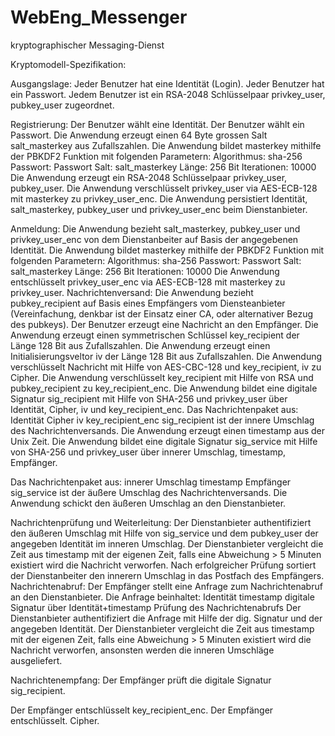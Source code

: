 # WebEng_Messenger
kryptographischer Messaging-Dienst

Kryptomodell-Spezifikation:


Ausgangslage:
Jeder Benutzer hat eine Identität (Login).
Jeder Benutzer hat ein Passwort.
Jedem Benutzer ist ein RSA-2048 Schlüsselpaar privkey_user, pubkey_user zugeordnet.


Registrierung:
Der Benutzer wählt eine Identität.
Der Benutzer wählt ein Passwort.
Die Anwendung erzeugt einen 64 Byte grossen Salt salt_masterkey aus Zufallszahlen.
Die Anwendung bildet masterkey mithilfe der PBKDF2 Funktion mit folgenden Parametern:
Algorithmus: sha-256 Passwort: Passwort Salt: salt_masterkey Länge: 256 Bit Iterationen: 10000
Die Anwendung erzeugt ein RSA-2048 Schlüsselpaar privkey_user, pubkey_user. Die Anwendung verschlüsselt privkey_user via AES-ECB-128 mit masterkey zu privkey_user_enc.
Die Anwendung persistiert Identität, salt_masterkey, pubkey_user und privkey_user_enc beim Dienstanbieter.


Anmeldung:
Die Anwendung bezieht salt_masterkey, pubkey_user und privkey_user_enc von dem Dienstanbeiter auf Basis der angegebenen Identität.
Die Anwendung bildet masterkey mithilfe der PBKDF2 Funktion mit folgenden Parametern:
Algorithmus: sha-256 Passwort: Passwort Salt: salt_masterkey Länge: 256 Bit Iterationen: 10000
Die Anwendung entschlüsselt privkey_user_enc via AES-ECB-128 mit masterkey zu privkey_user.
Nachrichtenversand:
Die Anwendung bezieht pubkey_recipient auf Basis eines Empfängers vom Diensteanbieter (Vereinfachung, denkbar ist der Einsatz einer CA, oder alternativer Bezug des pubkeys). Der Benutzer erzeugt eine Nachricht an den Empfänger.
Die Anwendung erzeugt einen symmetrischen Schlüssel key_recipient der Länge 128 Bit aus Zufallszahlen.
Die Anwendung erzeugt einen Initialisierungsveltor iv der Länge 128 Bit aus Zufallszahlen. Die Anwendung verschlüsselt Nachricht mit Hilfe von AES-CBC-128 und key_recipient, iv zu Cipher.
Die Anwendung verschlüsselt key_recipient mit Hilfe von RSA und pubkey_recipient zu
key_recipient_enc.
Die Anwendung bildet eine digitale Signatur sig_recipient mit Hilfe von SHA-256 und privkey_user über Identität, Cipher, iv und key_recipient_enc.
Das Nachrichtenpaket aus:
Identität
Cipher
iv key_recipient_enc sig_recipient
ist der innere Umschlag des Nachrichtenversands.
Die Anwendung erzeugt einen timestamp aus der Unix Zeit.
Die Anwendung bildet eine digitale Signatur sig_service mit Hilfe von SHA-256 und privkey_user über innerer Umschlag, timestamp, Empfänger.


Das Nachrichtenpaket aus:
innerer Umschlag timestamp Empfänger sig_service
ist der äußere Umschlag des Nachrichtenversands.
Die Anwendung schickt den äußeren Umschlag an den Dienstanbieter.


Nachrichtenprüfung und Weiterleitung:
Der Dienstanbieter authentifiziert den äußeren Umschlag mit Hilfe von sig_service und dem pubkey_user der angegeben Identität im inneren Umschlag.
Der Dienstanbieter vergleicht die Zeit aus timestamp mit der eigenen Zeit, falls eine Abweichung > 5 Minuten existiert wird die Nachricht verworfen.
Nach erfolgreicher Prüfung sortiert der Dienstanbeiter den innerern Umschlag in das Postfach des Empfängers.
Nachrichtenabruf:
Der Empfänger stellt eine Anfrage zum Nachrichtenabruf an den Dienstanbieter. Die Anfrage beinhaltet:
Identität
timestamp
digitale Signatur über Identität+timestamp
Prüfung des Nachrichtenabrufs
Der Dienstanbieter authentifiziert die Anfrage mit Hilfe der dig. Signatur und der angegeben Identität.
Der Dienstanbieter vergleicht die Zeit aus timestamp mit der eigenen Zeit, falls eine Abweichung > 5 Minuten existiert wird die Nachricht verworfen, ansonsten werden die inneren Umschläge ausgeliefert.


Nachrichtenempfang:
Der Empfänger prüft die digitale Signatur sig_recipient.
    
Der Empfänger entschlüsselt key_recipient_enc. Der Empfänger entschlüsselt. Cipher.
